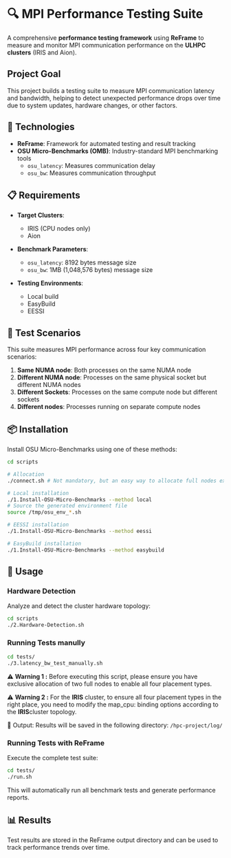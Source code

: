 # 🔍 **MPI Performance Testing Suite**

A comprehensive **performance testing framework** using **ReFrame** to measure and monitor MPI communication performance on the **ULHPC clusters** (IRIS and Aion).

## Project Goal

This project builds a testing suite to measure MPI communication latency and bandwidth, helping to detect unexpected performance drops over time due to system updates, hardware changes, or other factors.

## 🔧 **Technologies**

- **ReFrame**: Framework for automated testing and result tracking
- **OSU Micro-Benchmarks (OMB)**: Industry-standard MPI benchmarking tools
	- `osu_latency`: Measures communication delay
	- `osu_bw`: Measures communication throughput

## 📋 **Requirements**

- **Target Clusters**: 
	- IRIS (CPU nodes only)
	- Aion

- **Benchmark Parameters**:
	- `osu_latency`: 8192 bytes message size
	- `osu_bw`: 1MB (1,048,576 bytes) message size

- **Testing Environments**:
	- Local build
	- EasyBuild
	- EESSI

## 🧪 **Test Scenarios**

This suite measures MPI performance across four key communication scenarios:

1. **Same NUMA node**: Both processes on the same NUMA node
2. **Different NUMA node**: Processes on the same physical socket but different NUMA nodes
3. **Different Sockets**: Processes on the same compute node but different sockets
4. **Different nodes**: Processes running on separate compute nodes

## 📦 **Installation**

Install OSU Micro-Benchmarks using one of these methods:

```bash
cd scripts

# Allocation 
./connect.sh # Not mandatory, but an easy way to allocate full nodes exclusively

# Local installation
./1.Install-OSU-Micro-Benchmarks --method local
# Source the generated environment file
source /tmp/osu_env_*.sh

# EESSI installation
./1.Install-OSU-Micro-Benchmarks --method eessi

# EasyBuild installation
./1.Install-OSU-Micro-Benchmarks --method easybuild
```

## 🚀 **Usage**

### Hardware Detection

Analyze and detect the cluster hardware topology:
```bash
cd scripts
./2.Hardware-Detection.sh
```
### Running Tests manully  

```bash
cd tests/
./3.latency_bw_test_manually.sh
```
⚠️ **Warning 1 :** Before executing this script, please ensure you have exclusive allocation of two full nodes to enable all four placement types.

 ⚠️ **Warning 2 :** For the **IRIS** cluster, to ensure all four placement types in the right place, you need to modify the map_cpu: binding options according to the **IRIS**cluster topology. 

 📄 Output: Results will be saved in the following directory: `/hpc-project/log/`

### Running Tests with ReFrame

Execute the complete test suite:
```bash
cd tests/
./run.sh
```

This will automatically run all benchmark tests and generate performance reports.

## 📊 **Results**

Test results are stored in the ReFrame output directory and can be used to track performance trends over time.